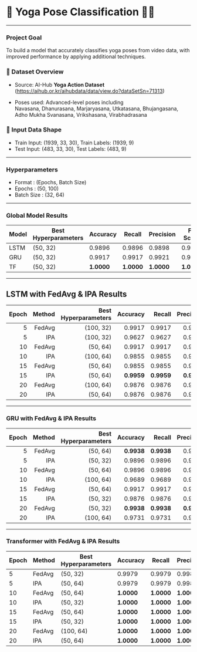 # 🌿 Yoga Pose Classification 🧘‍♀️

---

### Project Goal

To build a model that accurately classifies yoga poses from video data, with improved performance by applying additional techniques.

### 📁 Dataset Overview

- Source: AI-Hub **Yoga Action Dataset**  
  (https://aihub.or.kr/aihubdata/data/view.do?dataSetSn=71313)

- Poses used: Advanced-level poses including  
  Navasana, Dhanurasana, Marjaryasana, Utkatasana, Bhujangasana, Adho Mukha Svanasana, Vrikshasana, Virabhadrasana

### 🧪 Input Data Shape

- Train Input: (1939, 33, 30),  Train Labels: (1939, 9)
- Test Input:  (483, 33, 30),  Test Labels:  (483, 9)


---

### Hyperparameters

- Format : (Epochs, Batch Size)
- Epochs : (50, 100)
- Batch Size : (32, 64)

---

### Global Model Results

| Model       | Best Hyperparameters | Accuracy | Recall | Precision | F1 Score |
|-------------|----------------------|----------|--------|-----------|----------|
| LSTM    | (50, 32)             | 0.9896   | 0.9896 | 0.9898    | 0.9897   |
| GRU     | (50, 32)             | 0.9917   | 0.9917 | 0.9921    | 0.9917   |
| TF      | (50, 32)             | **1.0000**   | **1.0000** | **1.0000**    | **1.0000**   |

---

## LSTM with FedAvg & IPA Results

| Epoch | Method | Best Hyperparameters | Accuracy | Recall | Precision | F1 Score |
|-------:|--------:|----------------------:|----------:|--------:|-----------:|----------:|
| 5     | FedAvg | (100, 32)            | 0.9917   | 0.9917 | 0.9923    | 0.9918   |
| 5     | IPA    | (100, 32)            | 0.9627   | 0.9627 | 0.9711    | 0.9638   |
| 10    | FedAvg | (50, 64)             | 0.9917   | 0.9917 | 0.9926    | 0.9919   |
| 10    | IPA    | (100, 64)            | 0.9855   | 0.9855 | 0.9860    | 0.9856   |
| 15    | FedAvg | (50, 64)             | 0.9855   | 0.9855 | 0.9872    | 0.9857   |
| 15    | IPA    | (50, 64)             | **0.9959**   | **0.9959** | **0.9960**    | **0.9958**   |
| 20    | FedAvg | (100, 64)            | 0.9876   | 0.9876 | 0.9891    | 0.9878   |
| 20    | IPA    | (50, 64)             | 0.9876   | 0.9876 | 0.9893    | 0.9879   |


---

### GRU with FedAvg & IPA Results

| Epoch | Method | Best Hyperparameters | Accuracy | Recall | Precision | F1 Score |
|-------:|--------:|----------------------:|----------:|--------:|-----------:|----------:|
| 5     | FedAvg | (50, 64)             | **0.9938**   | **0.9938** | 0.9940    | 0.9937   |
| 5     | IPA    | (50, 32)             | 0.9896   | 0.9896 | 0.9902    | 0.9896   |
| 10    | FedAvg | (50, 64)             | 0.9896   | 0.9896 | 0.9918    | 0.9901   |
| 10    | IPA    | (100, 64)            | 0.9689   | 0.9689 | 0.9764    | 0.9700   |
| 15    | FedAvg | (50, 64)             | 0.9917   | 0.9917 | 0.9932    | 0.9920   |
| 15    | IPA    | (50, 32)             | 0.9876   | 0.9876 | 0.9886    | 0.9878   |
| 20    | FedAvg | (50, 32)             | **0.9938**   | **0.9938** | **0.9942**    | **0.9938**   |
| 20    | IPA    | (100, 64)            | 0.9731   | 0.9731 | 0.9762    | 0.9735   |

---

### Transformer with FedAvg & IPA Results

| Epoch | Method | Best Hyperparameters | Accuracy | Recall | Precision | F1 Score |
|-------|--------|----------------------|----------|--------|-----------|----------|
| 5     | FedAvg | (50, 32)             | 0.9979   | 0.9979 | 0.9980    | 0.9979   |
| 5     | IPA    | (50, 64)             | 0.9979   | 0.9979 | 0.9980    | 0.9979   |
| 10    | FedAvg | (50, 64)             | **1.0000**   | **1.0000** | **1.0000**    | **1.0000**   |
| 10    | IPA    | (50, 32)             | **1.0000**   | **1.0000** | **1.0000**    | **1.0000**   |
| 15    | FedAvg | (50, 64)             | **1.0000**   | **1.0000** | **1.0000**   | **1.0000**   |
| 15    | IPA    | (50, 32)             | **1.0000**   | **1.0000** | **1.0000**    | **1.0000**   |
| 20    | FedAvg | (100, 64)            | **1.0000**   | **1.0000** | **1.0000**    | **1.0000**   |
| 20    | IPA    | (50, 64)             | **1.0000**   | **1.0000** | **1.0000**    | **1.0000**   |





